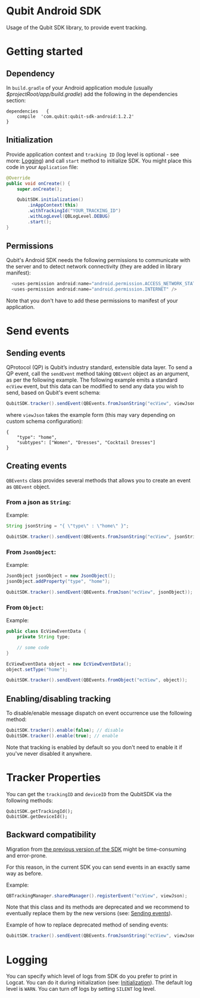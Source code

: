 # Qubit Android SDK

Usage of the Qubit SDK library, to provide event tracking.

# Getting started

## Dependency

In `build.gradle` of your Android application module (usually *$projectRoot/app/build.gradle*) add the following in the dependencies section:

```
dependencies   {
    compile  'com.qubit:qubit-sdk-android:1.2.2'
}
```

## Initialization

Provide application context and `tracking ID` (log level is optional - see more: [Logging](#logging)) and call `start` method to initialize SDK. You might place this code in your `Application` file:

```java
@Override
public void onCreate() {
    super.onCreate();

    QubitSDK.initialization()
        .inAppContext(this)
        .withTrackingId("YOUR_TRACKING_ID")
        .withLogLevel(QBLogLevel.DEBUG)
        .start();
}
```

## Permissions
Qubit's Android SDK needs the following permissions to communicate with the server and to detect network connectivity (they are added in library manifest):

```java
  <uses-permission android:name="android.permission.ACCESS_NETWORK_STATE"/>
  <uses-permission android:name="android.permission.INTERNET" />
```

Note that you don't have to add these permissions to manifest of your application.

# Send events

## Sending events
QProtocol (QP) is Qubit’s industry standard, extensible data layer. To send a QP event, call the `sendEvent` method taking `QBEvent` object as an argument, as per the following example. The following example emits a standard `ecView` event, but this data can be modified to send any data you wish to send, based on Qubit's event schema:

```java
QubitSDK.tracker().sendEvent(QBEvents.fromJsonString("ecView", viewJson));
```

where `viewJson` takes the example form (this may vary depending on custom schema configuration):

```
{
    "type": "home",
    "subtypes": ["Women", "Dresses", "Cocktail Dresses"]
}
```

## Creating events

`QBEvents` class provides several methods that allows you to create an event as `QBEvent` object.

### From a json as `String`:

Example:

```java
String jsonString = "{ \"type\" : \"home\" }";

QubitSDK.tracker().sendEvent(QBEvents.fromJsonString("ecView", jsonString));
```

### From `JsonObject`:

Example:

```java
JsonObject jsonObject = new JsonObject();
jsonObject.addProperty("type", "home");

QubitSDK.tracker().sendEvent(QBEvents.fromJson("ecView", jsonObject));
```

### From `Object`:

Example:

```java
public class EcViewEventData {
    private String type;

    // some code
}
```

```java
EcViewEventData object = new EcViewEventData();
object.setType("home");

QubitSDK.tracker().sendEvent(QBEvents.fromObject("ecView", object));
```

## Enabling/disabling tracking
To disable/enable message dispatch on event occurrence use the following method:

```java
QubitSDK.tracker().enable(false); // disable
QubitSDK.tracker().enable(true); // enable
```

Note that tracking is enabled by default so you don't need to enable it if you've never disabled it anywhere.

# Tracker Properties
You can get the `trackingID` and `deviceID` from the QubitSDK via the following methods:
```
QubitSDK.getTrackingId();
QubitSDK.getDeviceId();
```

## Backward compatibility

Migration from [the previous version of the SDK](https://github.com/qubitdigital/android-tracker) might be time-consuming and error-prone.

For this reason, in the current SDK you can send events in an exactly same way as before.

Example:

```java
QBTrackingManager.sharedManager().registerEvent("ecView", viewJson);
```

Note that this class and its methods are deprecated and we recommend to eventually replace them by the new versions (see: [Sending events](#sending-events)).

Example of how to replace deprecated method of sending events:

```java
QubitSDK.tracker().sendEvent(QBEvents.fromJsonString("ecView", viewJson));
```

# Logging

You can specify which level of logs from SDK do you prefer to print in Logcat. You can do it during initialization (see: [Initialization](#initialization)). The default log level is `WARN`. You can turn off logs by setting `SILENT` log level.
